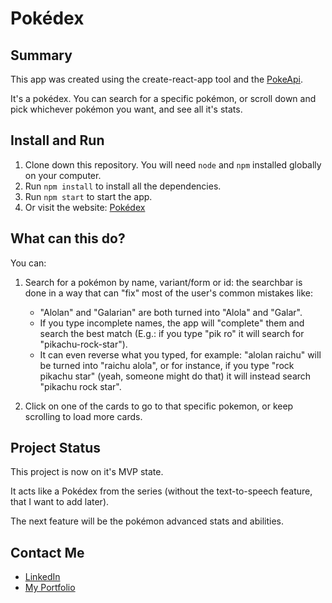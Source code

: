 # Pokédex

## Summary

This app was created using the create-react-app tool and the [PokeApi](https://pokeapi.co/).

It's a pokédex. You can search for a specific pokémon, or scroll down and pick whichever pokémon you want, and see all it's stats.

## Install and Run

1. Clone down this repository. You will need `node` and `npm` installed globally on your computer.
2. Run `npm install` to install all the dependencies.
3. Run `npm start` to start the app.
4. Or visit the website: [Pokédex](https://gusvianadev.github.io/pokedex/)

## What can this do?

You can:

1.  Search for a pokémon by name, variant/form or id: the searchbar is done in a way that can "fix" most of the user's common mistakes like:

    -   "Alolan" and "Galarian" are both turned into "Alola" and "Galar".
    -   If you type incomplete names, the app will "complete" them and search the best match (E.g.: if you type "pik ro" it will search for "pikachu-rock-star").
    -   It can even reverse what you typed, for example: "alolan raichu" will be turned into "raichu alola", or for instance, if you type "rock pikachu star" (yeah, someone might do that) it will instead search "pikachu rock star".

2.  Click on one of the cards to go to that specific pokemon, or keep scrolling to load more cards.

## Project Status

This project is now on it's MVP state.

It acts like a Pokédex from the series (without the text-to-speech feature, that I want to add later).

The next feature will be the pokémon advanced stats and abilities.

## Contact Me

-   [LinkedIn](https://www.linkedin.com/in/gus-viana-dev/)
-   [My Portfolio](https://gusvianadev.github.io/)
